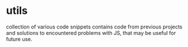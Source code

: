 # utils
collection of various code snippets
contains code from previous projects and solutions to encountered problems with JS, that may be useful for future use.
